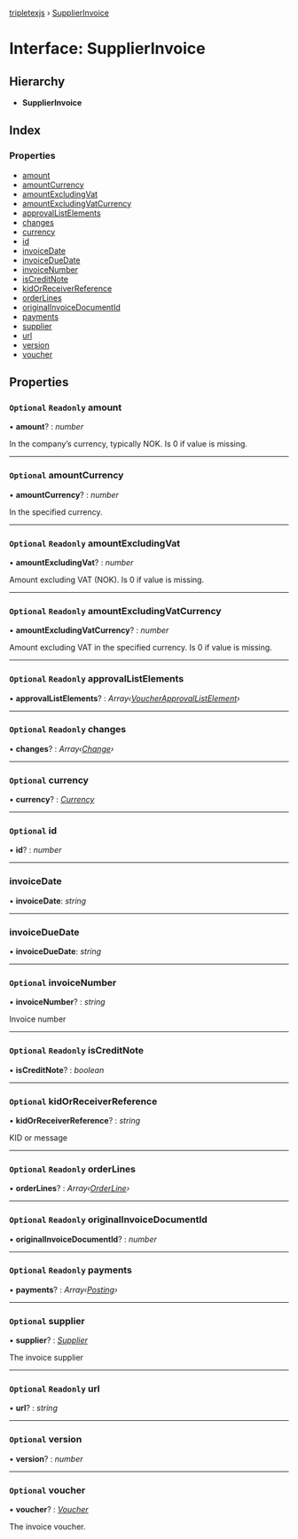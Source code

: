 [tripletexjs](../README.md) › [SupplierInvoice](supplierinvoice.md)

# Interface: SupplierInvoice

## Hierarchy

* **SupplierInvoice**

## Index

### Properties

* [amount](supplierinvoice.md#optional-readonly-amount)
* [amountCurrency](supplierinvoice.md#optional-amountcurrency)
* [amountExcludingVat](supplierinvoice.md#optional-readonly-amountexcludingvat)
* [amountExcludingVatCurrency](supplierinvoice.md#optional-readonly-amountexcludingvatcurrency)
* [approvalListElements](supplierinvoice.md#optional-readonly-approvallistelements)
* [changes](supplierinvoice.md#optional-readonly-changes)
* [currency](supplierinvoice.md#optional-currency)
* [id](supplierinvoice.md#optional-id)
* [invoiceDate](supplierinvoice.md#invoicedate)
* [invoiceDueDate](supplierinvoice.md#invoiceduedate)
* [invoiceNumber](supplierinvoice.md#optional-invoicenumber)
* [isCreditNote](supplierinvoice.md#optional-readonly-iscreditnote)
* [kidOrReceiverReference](supplierinvoice.md#optional-kidorreceiverreference)
* [orderLines](supplierinvoice.md#optional-readonly-orderlines)
* [originalInvoiceDocumentId](supplierinvoice.md#optional-readonly-originalinvoicedocumentid)
* [payments](supplierinvoice.md#optional-readonly-payments)
* [supplier](supplierinvoice.md#optional-supplier)
* [url](supplierinvoice.md#optional-readonly-url)
* [version](supplierinvoice.md#optional-version)
* [voucher](supplierinvoice.md#optional-voucher)

## Properties

### `Optional` `Readonly` amount

• **amount**? : *number*

In the company’s currency, typically NOK. Is 0 if value is missing.

___

### `Optional` amountCurrency

• **amountCurrency**? : *number*

In the specified currency.

___

### `Optional` `Readonly` amountExcludingVat

• **amountExcludingVat**? : *number*

Amount excluding VAT (NOK). Is 0 if value is missing.

___

### `Optional` `Readonly` amountExcludingVatCurrency

• **amountExcludingVatCurrency**? : *number*

Amount excluding VAT in the specified currency. Is 0 if value is missing.

___

### `Optional` `Readonly` approvalListElements

• **approvalListElements**? : *Array‹[VoucherApprovalListElement](voucherapprovallistelement.md)›*

___

### `Optional` `Readonly` changes

• **changes**? : *Array‹[Change](../modules/change.md)›*

___

### `Optional` currency

• **currency**? : *[Currency](currency.md)*

___

### `Optional` id

• **id**? : *number*

___

###  invoiceDate

• **invoiceDate**: *string*

___

###  invoiceDueDate

• **invoiceDueDate**: *string*

___

### `Optional` invoiceNumber

• **invoiceNumber**? : *string*

Invoice number

___

### `Optional` `Readonly` isCreditNote

• **isCreditNote**? : *boolean*

___

### `Optional` kidOrReceiverReference

• **kidOrReceiverReference**? : *string*

KID or message

___

### `Optional` `Readonly` orderLines

• **orderLines**? : *Array‹[OrderLine](orderline.md)›*

___

### `Optional` `Readonly` originalInvoiceDocumentId

• **originalInvoiceDocumentId**? : *number*

___

### `Optional` `Readonly` payments

• **payments**? : *Array‹[Posting](posting.md)›*

___

### `Optional` supplier

• **supplier**? : *[Supplier](supplier.md)*

The invoice supplier

___

### `Optional` `Readonly` url

• **url**? : *string*

___

### `Optional` version

• **version**? : *number*

___

### `Optional` voucher

• **voucher**? : *[Voucher](voucher.md)*

The invoice voucher.
